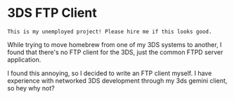 # 3DS FTP Client

`This is my unemployed project! Please hire me if this looks good.`

While trying to move homebrew from one of my 3DS systems to another, I found that there's no FTP client for the 3DS, just the common FTPD server application.

I found this annoying, so I decided to write an FTP client myself. I have experience with networked 3DS development through my 3ds gemini client, so hey why not?
